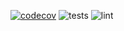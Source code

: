 [![codecov](https://codecov.io/gh/renbou/grpcbridge/graph/badge.svg?token=47BTVLXJC4)](https://codecov.io/gh/renbou/grpcbridge) ![tests](https://github.com/renbou/grpcbridge/actions/workflows/tests.yml/badge.svg) ![lint](https://github.com/renbou/grpcbridge/actions/workflows/lint.yml/badge.svg)
